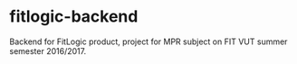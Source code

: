 # fitlogic-backend
Backend for FitLogic product, project for MPR subject on FIT VUT summer semester 2016/2017.
